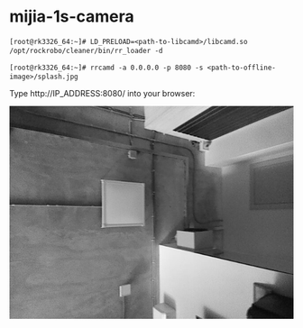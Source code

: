 # mijia-1s-camera

```
[root@rk3326_64:~]# LD_PRELOAD=<path-to-libcamd>/libcamd.so /opt/rockrobo/cleaner/bin/rr_loader -d
```

```
[root@rk3326_64:~]# rrcamd -a 0.0.0.0 -p 8080 -s <path-to-offline-image>/splash.jpg
```

Type http://IP_ADDRESS:8080/ into your browser:

![camera](images/camera.jpg?raw=true "Camera View")
